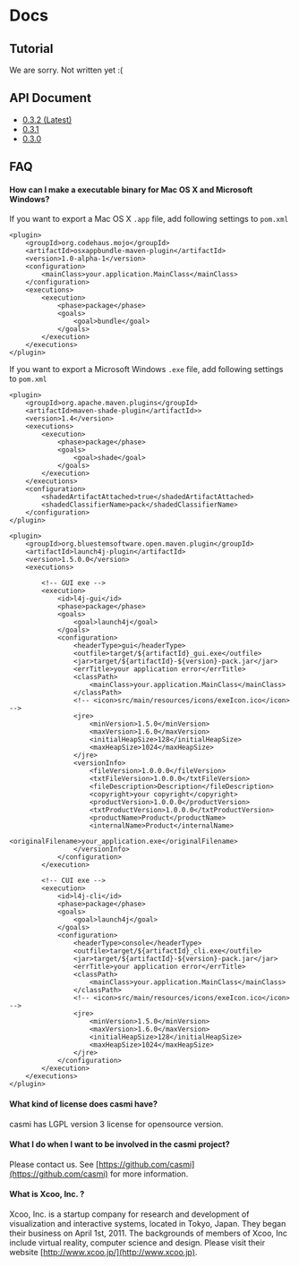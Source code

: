 # Docs

## Tutorial

We are sorry. Not written yet :(

## API Document

 - [0.3.2 (Latest)](/apidocs/casmi-0.3.2/)
 - [0.3.1](/apidocs/casmi-0.3.1/)
 - [0.3.0](/apidocs/casmi-0.3.0/)

## FAQ

#### How can I make a executable binary for Mac OS X and Microsoft Windows?

If you want to export a Mac OS X `.app` file, add following settings to `pom.xml`

    <plugin>
        <groupId>org.codehaus.mojo</groupId>
        <artifactId>osxappbundle-maven-plugin</artifactId>
        <version>1.0-alpha-1</version>
        <configuration>
            <mainClass>your.application.MainClass</mainClass>
        </configuration>
        <executions>
            <execution>
                <phase>package</phase>
                <goals>
                    <goal>bundle</goal>
                </goals>
            </execution>
        </executions>
    </plugin>

If you want to export a Microsoft Windows `.exe` file, add following settings to `pom.xml`

    <plugin>
        <groupId>org.apache.maven.plugins</groupId>
        <artifactId>maven-shade-plugin</artifactId>>
        <version>1.4</version>
        <executions>
            <execution>
                <phase>package</phase>
                <goals>
                    <goal>shade</goal>
                </goals>
            </execution>
        </executions>
        <configuration>
            <shadedArtifactAttached>true</shadedArtifactAttached>
            <shadedClassifierName>pack</shadedClassifierName>
        </configuration>
    </plugin>

    <plugin>
        <groupId>org.bluestemsoftware.open.maven.plugin</groupId>
        <artifactId>launch4j-plugin</artifactId>
        <version>1.5.0.0</version>
        <executions>

            <!-- GUI exe -->
            <execution>
                <id>l4j-gui</id>
                <phase>package</phase>
                <goals>
                    <goal>launch4j</goal>
                </goals>
                <configuration>
                    <headerType>gui</headerType>
                    <outfile>target/${artifactId}_gui.exe</outfile>
                    <jar>target/${artifactId}-${version}-pack.jar</jar>
                    <errTitle>your application error</errTitle>
                    <classPath>
                        <mainClass>your.application.MainClass</mainClass>
                    </classPath>
                    <!-- <icon>src/main/resources/icons/exeIcon.ico</icon> -->
                    <jre>
                        <minVersion>1.5.0</minVersion>
                        <maxVersion>1.6.0</maxVersion>
                        <initialHeapSize>128</initialHeapSize>
                        <maxHeapSize>1024</maxHeapSize>
                    </jre>
                    <versionInfo>
                        <fileVersion>1.0.0.0</fileVersion>
                        <txtFileVersion>1.0.0.0</txtFileVersion>
                        <fileDescription>Description</fileDescription>
                        <copyright>your copyright</copyright>
                        <productVersion>1.0.0.0</productVersion>
                        <txtProductVersion>1.0.0.0</txtProductVersion>
                        <productName>Product</productName>
                        <internalName>Product</internalName>
                        <originalFilename>your_application.exe</originalFilename>
                    </versionInfo>
                </configuration>
            </execution>

            <!-- CUI exe -->
            <execution>
                <id>l4j-cli</id>
                <phase>package</phase>
                <goals>
                    <goal>launch4j</goal>
                </goals>
                <configuration>
                    <headerType>console</headerType>
                    <outfile>target/${artifactId}_cli.exe</outfile>
                    <jar>target/${artifactId}-${version}-pack.jar</jar>
                    <errTitle>your application error</errTitle>
                    <classPath>
                        <mainClass>your.application.MainClass</mainClass>
                    </classPath>
                    <!-- <icon>src/main/resources/icons/exeIcon.ico</icon> -->
                    <jre>
                        <minVersion>1.5.0</minVersion>
                        <maxVersion>1.6.0</maxVersion>
                        <initialHeapSize>128</initialHeapSize>
                        <maxHeapSize>1024</maxHeapSize>
                    </jre>
                </configuration>
            </execution>
        </executions>
    </plugin>

#### What kind of license does casmi have?

casmi has LGPL version 3 license for opensource version.

#### What I do when I want to be involved in the casmi project?

Please contact us. See [https://github.com/casmi](https://github.com/casmi) for more information.

#### What is Xcoo, Inc. ?

Xcoo, Inc. is a startup company for research and development of visualization and interactive systems, located in Tokyo, Japan.
They began their business on April 1st, 2011.
The backgrounds of members of Xcoo, Inc include virtual reality, computer science and design.
Please visit their website [http://www.xcoo.jp/](http://www.xcoo.jp).
